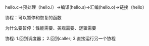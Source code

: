 hello.c→预处理（hello.i）→编译(hello.s)→汇编(hello.o)→链接（hello）





协程：可以暂停和恢复的函数

为什么要暂停：性能需要、美观需要、逻辑需要



协程: 1.回到调度器； 2.回到caller; 3.直接运行另一个协程
